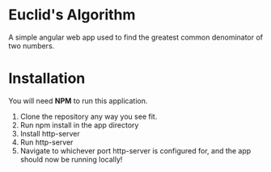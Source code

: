 # Euclid's Algorithm
A simple angular web app used to find the greatest common denominator of two numbers.

# Installation
You will need <b>NPM</b> to run this application.

1. Clone the repository any way you see fit.
2. Run npm install in the app directory
3. Install http-server
4. Run http-server
5. Navigate to whichever port http-server is configured for, and the app should now be running locally!
